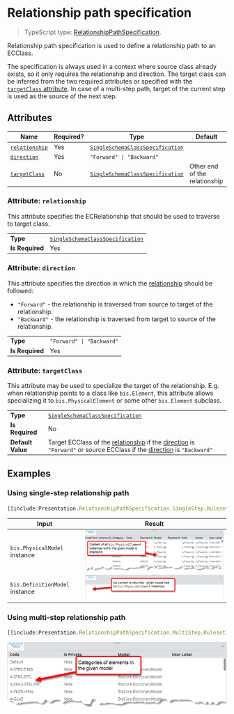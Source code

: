 # Relationship path specification

> TypeScript type: [RelationshipPathSpecification]($presentation-common).

Relationship path specification is used to define a relationship path to an ECClass.

The specification is always used in a context where source class already exists, so it only requires the relationship and direction. The
target class can be inferred from the two required attributes or specified with the [`targetClass` attribute](#attribute-targetclass). In case of a
multi-step path, target of the current step is used as the source of the next step.

## Attributes

| Name                                      | Required? | Type                                                                    | Default                       |
| ----------------------------------------- | --------- | ----------------------------------------------------------------------- | ----------------------------- |
| [`relationship`](#attribute-relationship) | Yes       | [`SingleSchemaClassSpecification`](./SingleSchemaClassSpecification.md) |                               |
| [`direction`](#attribute-direction)       | Yes       | `"Forward" \| "Backward"`                                               |                               |
| [`targetClass`](#attribute-targetclass)   | No        | [`SingleSchemaClassSpecification`](./SingleSchemaClassSpecification.md) | Other end of the relationship |

### Attribute: `relationship`

This attribute specifies the ECRelationship that should be used to traverse to target class.

|                 |                                                                         |
| --------------- | ----------------------------------------------------------------------- |
| **Type**        | [`SingleSchemaClassSpecification`](./SingleSchemaClassSpecification.md) |
| **Is Required** | Yes                                                                     |

### Attribute: `direction`

This attribute specifies the direction in which the [relationship](#attribute-relationship) should be followed:

- `"Forward"` - the relationship is traversed from source to target of the relationship.
- `"Backward"` - the relationship is traversed from target to source of the relationship.

|                 |                           |
| --------------- | ------------------------- |
| **Type**        | `"Forward" \| "Backward"` |
| **Is Required** | Yes                       |

### Attribute: `targetClass`

This attribute may be used to specialize the target of the relationship. E.g. when relationship points to a class like `bis.Element`, this
attribute allows specializing it to `bis.PhysicalElement` or some other `bis.Element` subclass.

|                   |                                                                                                                                                                                                  |
| ----------------- | ------------------------------------------------------------------------------------------------------------------------------------------------------------------------------------------------ |
| **Type**          | [`SingleSchemaClassSpecification`](./SingleSchemaClassSpecification.md)                                                                                                                          |
| **Is Required**   | No                                                                                                                                                                                               |
| **Default Value** | Target ECClass of the [relationship](#attribute-relationship) if the [direction](#attribute-direction) is `"Forward"` or source ECClass if the [direction](#attribute-direction) is `"Backward"` |

## Examples

### Using single-step relationship path

```ts
[[include:Presentation.RelationshipPathSpecification.SingleStep.Ruleset]]
```

| Input                          | Result                                                                                                                                |
| ------------------------------ | ------------------------------------------------------------------------------------------------------------------------------------- |
| `bis.PhysicalModel` instance   | ![Result when input is bis physical model instance](./media/relationshippathspecification-singlestep-with-matching-target.png)        |
| `bis.DefinitionModel` instance | ![Results when input is bis definition model instance](./media/relationshippathspecification-singlestep-with-non-matching-target.png) |

### Using multi-step relationship path

```ts
[[include:Presentation.RelationshipPathSpecification.MultiStep.Ruleset]]
```

![Categories of input model elements](./media/relationshippathspecification-multistep.png)
